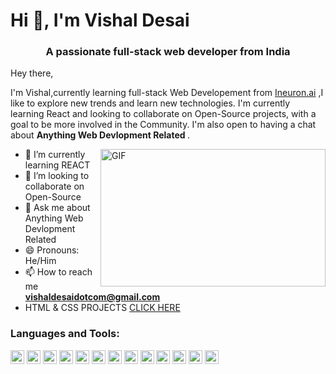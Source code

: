

<h1 align="left">Hi 👋, I'm Vishal Desai</h1>
<h3 align="center">A passionate full-stack web developer from India</h3>

<p>Hey there,</p> 

<p>
  I'm Vishal,currently learning  full-stack Web Developement from <a href="https://ineuron.ai" target="_blank">Ineuron.ai</a> ,I like to explore new trends and learn new technologies. I'm currently learning React and looking to collaborate on  Open-Source projects, with a goal to be more involved in the Community. I'm also open to having a chat about <b> Anything Web Devlopment Related </b>.
</p>

<img align="right" alt="GIF" src="https://camo.githubusercontent.com/cae12fddd9d6982901d82580bdf321d81fb299141098ca1c2d4891870827bf17/68747470733a2f2f6d69726f2e6d656469756d2e636f6d2f6d61782f313336302f302a37513379765349765f7430696f4a2d5a2e676966" width="360" height="220" />



- 🌱 I’m currently learning REACT
- 👯 I’m looking to collaborate on Open-Source
- 💬 Ask me about Anything Web Devlopment Related
- 😄 Pronouns: He/Him
- 📫 How to reach me **vishaldesaidotcom@gmail.com**
- HTML & CSS PROJECTS [CLICK HERE](https://github.com/DesaiVishal-16/FSJS2.O/tree/main/HTML%20CSS%20Assignment)



### Languages and Tools:
<p>
<img alt="html5" width="22px" src="https://cdn-icons-png.flaticon.com/512/5968/5968267.png"/>
<img alt="css3" width="22px" src="https://cdn-icons-png.flaticon.com/512/5968/5968242.png"/>
<img alt="tailwind" width="22px" src="https://upload.wikimedia.org/wikipedia/commons/d/d5/Tailwind_CSS_Logo.svg"/>
<img alt="git" width="22px" src="https://cdn.iconscout.com/icon/free/png-256/git-16-1175195.png"/>
<img alt="JavaScript" width="22px" src="https://cdn-icons-png.flaticon.com/512/5968/5968292.png"/>
<img alt="bootstrap" width="22px" src="https://cdn-icons-png.flaticon.com/512/5968/5968672.png"/>
<img alt="mongoDB" width="22px" src="https://cdn.iconscout.com/icon/free/png-256/mongodb-5-1175140.png"/>
<img alt="angular" width="22px" src="https://cdn.iconscout.com/icon/free/png-256/angular-226066.png"/>
<img alt="sql" width="22px" src="https://cdn-icons-png.flaticon.com/512/4248/4248443.png"/>
<img alt="react" width="22px" src="https://cdn.iconscout.com/icon/free/png-256/react-4-1175110.png"/>
<img alt="redux" width="22px" src="https://cdn.iconscout.com/icon/free/png-256/redux-3521674-2945118.png"/>
<img alt="vuejs" width="22px" src="https://cdn.iconscout.com/icon/free/png-256/vue-282497.png"/>
<img alt="nodejs" width="22px" src="https://cdn.iconscout.com/icon/free/png-256/nodejs-2-226035.png"/>
</p>

#





